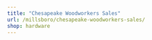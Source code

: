 ```yaml
---
title: "Chesapeake Woodworkers Sales"
url: /millsboro/chesapeake-woodworkers-sales/
shop: hardware
---
```

